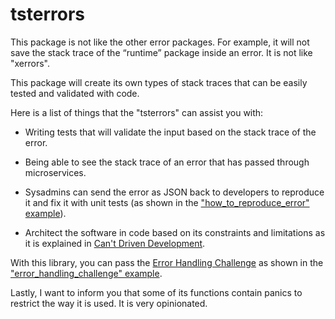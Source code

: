 # tsterrors


This package is not like the other error packages. For example, it will not save the stack trace of the “runtime” package inside an error. It is not like "xerrors".<br/>

This package will create its own types of stack traces that can be easily tested and validated with code.<br/>

Here is a list of things that the "tsterrors" can assist you with:<br/>

- Writing tests that will validate the input based on the stack trace of the error.

- Being able to see the stack trace of an error that has passed through microservices.

- Sysadmins can send the error as JSON back to developers to reproduce it and fix it with unit tests (as shown in the ["how_to_reproduce_error" example](https://github.com/rm4n0s/tsterrors/blob/main/v1/examples/how_to_reproduce_error/main.go)).

- Architect the software in code based on its constraints and limitations as it is explained in [Can't Driven Development](https://rm4n0s.github.io/posts/6-cant-driven-development/).


With this library, you can pass the [Error Handling Challenge](https://rm4n0s.github.io/posts/3-error-handling-challenge/) as shown in the ["error_handling_challenge" example](https://github.com/rm4n0s/tsterrors/blob/main/v1/examples/error_handling_challenge/main.go).<br/>

Lastly, I want to inform you that some of its functions contain panics to restrict the way it is used. It is very opinionated.